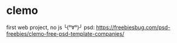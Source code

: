 # clemo
first web project, no js ╰(°∀°)╯
psd: https://freebiesbug.com/psd-freebies/clemo-free-psd-template-companies/

